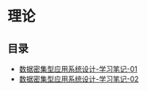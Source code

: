 #  理论

## 目录

* [数据密集型应用系统设计-学习笔记-01](/study/BigData/理论/数据密集型应用系统设计-学习笔记-01)
* [数据密集型应用系统设计-学习笔记-02](/study/BigData/理论/数据密集型应用系统设计-学习笔记-02)

